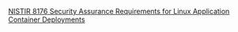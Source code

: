 [ NISTIR 8176 Security Assurance Requirements for Linux Application Container Deployments](https://csrc.nist.gov/publications/detail/nistir/8176/final)

